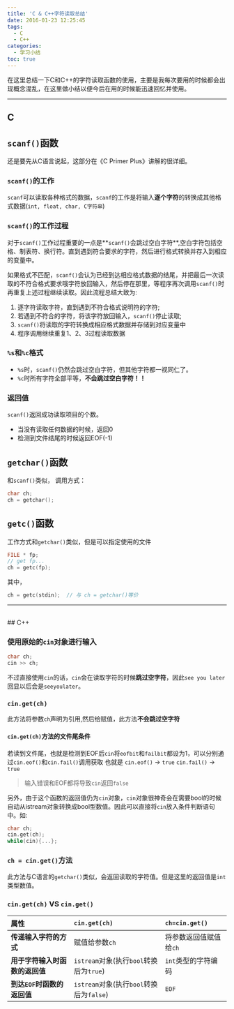 ```yaml
---
title: 'C & C++字符读取总结'
date: 2016-01-23 12:25:45
tags:
  - C
  - C++
categories:
  - 学习小结
toc: true
---
```


在这里总结一下C和C++的字符读取函数的使用，主要是我每次要用的时候都会出现概念混乱，在这里做小结以便今后在用的时候能迅速回忆并使用。

<!-- more -->

----

## C
## `scanf()`函数
还是要先从C语言说起，这部分在《C Primer Plus》讲解的很详细。


### `scanf()`的工作
`scanf`可以读取各种格式的数据，`scanf`的工作是将输入**逐个字符**的转换成其他格式数据(`int, float, char, C字符串`)


### `scanf()`的工作过程
对于`scanf()`工作过程重要的一点是**`scanf()`会跳过空白字符**,空白字符包括空格、制表符、换行符。直到遇到符合要求的字符，然后进行格式转换并存入到相应的变量中。

如果格式不匹配，`scanf()`会认为已经到达相应格式数据的结尾，并把最后一次读取的不符合格式要求哦字符放回输入，然后停在那里，等程序再次调用`scanf()`时再重复上述过程继续读取。因此流程总结大致为:
1. 逐字符读取字符，直到遇到不符合格式说明符的字符;
2. 若遇到不符合的字符，将该字符放回输入，`scanf()`停止读取;
3. `scanf()`将读取的字符转换成相应格式数据并存储到对应变量中
4. 程序调用继续重复1、2、3过程读取数据



### `%s`和`%c`格式
* `%s`时，`scanf()`仍然会跳过空白字符，但其他字符都一视同仁了。
* `%c`时所有字符全部平等，**不会跳过空白字符！！**


### 返回值
`scanf()`返回成功读取项目的个数。
* 当没有读取任何数据的时候，返回0
* 检测到文件结尾的时候返回EOF(-1)

## `getchar()`函数
和`scanf()`类似， 调用方式：
``` C
char ch;
ch = getchar();
```

## `getc()`函数
工作方式和`getchar()`类似，但是可以指定使用的文件
``` C
FILE * fp;
// get fp...
ch = getc(fp);
```
其中，
``` C
ch = getc(stdin);  // 与 ch = getchar()等价
```
---

<br>
## C++

### 使用原始的`cin`对象进行输入
``` Cpp
char ch;
cin >> ch;
```
不过直接使用`cin`的话，`cin`会在读取字符的时候**跳过空字符**，因此`see you later`回显以后会是`seeyoulater`。

### `cin.get(ch)`
此方法将参数`ch`声明为引用,然后给赋值，此方法**不会跳过空字符**

#### `cin.get(ch)`方法的文件尾条件
若读到文件尾，也就是检测到EOF后`cin`将`eofbit`和`failbit`都设为1，可以分别通过`cin.eof()`和`cin.fail()`调用获取
也就是
`cin.eof()` -> `true`
`cin.fail()` -> `true`
> 输入错误和EOF都将导致`cin`返回`false`

另外，由于这个函数的返回值仍为`cin`对象，`cin`对象很神奇会在需要bool的时候自动从istream对象转换成bool型数值。因此可以直接将`cin`放入条件判断语句中。如:
``` Cpp
char ch;
cin.get(ch);
while(cin){...};
```


### `ch = cin.get()`方法
此方法与C语言的`getchar()`类似，会返回读取的字符值。但是这里的返回值是`int`类型数值。

### `cin.get(ch)` VS `cin.get()`
|属性                          |`cin.get(ch)`                           |`ch=cin.get()`         |
|:-----------------------------|:---------------------------------------|:----------------------|
|**传递输入字符的方式**        | 赋值给参数`ch`                         | 将参数返回值赋值给`ch`|
|**用于字符输入时函数的返回值**|`istream`对象(执行`bool`转换后为`true`) | `int`类型的字符编码   |
|**到达`EOF`时函数的返回值**   |`istream`对象(执行`bool`转换后为`false`)| `EOF`                 |
